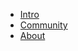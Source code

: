<!-- docs/_sidebar.md -->

* [Intro](/en/intro.md)
* [Community](/en/community.md)
* [About](/en/about.md)
